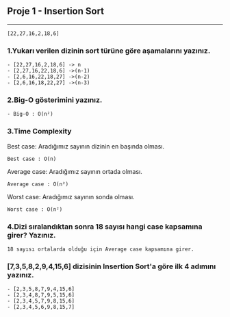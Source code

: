 ## Proje 1 - Insertion Sort

---

```
[22,27,16,2,18,6]
```

### 1.Yukarı verilen dizinin sort türüne göre aşamalarını yazınız.

    - [22,27,16,2,18,6] -> n
    - [2,27,16,22,18,6] ->(n-1)
    - [2,6,16,22,18,27] ->(n-2)
    - [2,6,16,18,22,27] ->(n-3)

### 2.Big-O gösterimini yazınız.

    - Big-O : O(n²)

### 3.Time Complexity

Best case: Aradığımız sayının dizinin en başında olması.

    Best case : O(n)

Average case: Aradığımız sayının ortada olması.

    Average case : O(n²)

Worst case: Aradığımız sayının sonda olması.

    Worst case : O(n²)

### 4.Dizi sıralandıktan sonra 18 sayısı hangi case kapsamına girer? Yazınız.

    18 sayısı ortalarda olduğu için Average case kapsamına girer.

### [7,3,5,8,2,9,4,15,6] dizisinin Insertion Sort'a göre ilk 4 adımını yazınız.

    - [2,3,5,8,7,9,4,15,6]
    - [2,3,4,8,7,9,5,15,6]
    - [2,3,4,5,7,9,8,15,6]
    - [2,3,4,5,6,9,8,15,7]
